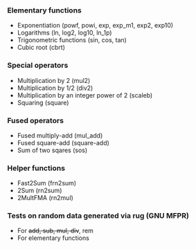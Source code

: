 ### Elementary functions

* Exponentiation (powf, powi, exp, exp_m1, exp2, exp10)
* Logarithms (ln, log2, log10, ln_1p)
* Trigonometric functions (sin, cos, tan)
* Cubic root (cbrt)

### Special operators

* Multiplication by 2 (mul2)
* Multiplication by 1/2 (div2)
* Multiplication by an integer power of 2 (scaleb)
* Squaring (square)

### Fused operators

* Fused multiply-add (mul_add)
* Fused square-add (square-add)
* Sum of two sqares (sos)

### Helper functions

* Fast2Sum (frn2sum)
* 2Sum (rn2sum)
* 2MultFMA (rn2mul)

### Tests on random data generated via rug (GNU MFPR)

* For ~~add, sub, mul, div~~, rem
* For elementary functions
